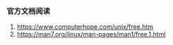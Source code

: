 
### 官方文档阅读
1. https://www.computerhope.com/unix/free.htm
2. https://man7.org/linux/man-pages/man1/free.1.html